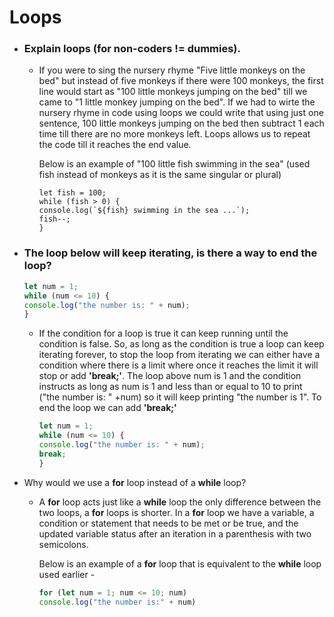 # Loops

* ### Explain loops (for non-coders != dummies).
  
  *  If you were to sing the nursery rhyme "Five little monkeys on the bed" but instead of five monkeys if there were 100 monkeys, the first line would start as "100 little monkeys jumping on the bed" till we came to "1 little monkey jumping on the bed". If we had to wirte the nursery rhyme in code using loops we could write that using just one sentence, 100 little monkeys jumping on the bed then subtract 1 each time till there are no more monkeys left. Loops allows us to repeat the code till it reaches the end value. 

     Below is an example of "100 little fish swimming in the sea" (used fish instead of monkeys as it is the same singular or plural) 

     ```JS
     let fish = 100;
     while (fish > 0) {
     console.log(`${fish} swimming in the sea ...`);
     fish--;
     }
     ```




* ### The loop below will keep iterating, is there a way to end the loop?

    ```js 
    let num = 1;
    while (num <= 10) {
    console.log("the number is: " + num);
    }
    ```

  * If the condition for a loop is true it can keep running until the condition is false. So, as long as the condition is true a loop can keep iterating forever, to stop the loop from iterating we can either have a condition where there is a limit where once it reaches the limit it will stop or add __'break;'__. The loop above num is 1 and the condition instructs as long as num is 1 and less than or equal to 10 to print  ("the number is: " +num) so it will keep printing "the number is 1". To end the loop we can add __'break;'__

    ```js
    let num = 1;
    while (num <= 10) {
    console.log("the number is: " + num);
    break;
    }
    ```
    


* Why would we use a __for__ loop instead of a __while__ loop?

  * A __for__ loop acts just like a __while__ loop the only difference between the two loops, a __for__ loops is shorter. In a __for__ loop we have a variable, a condition or statement that needs to be met or be true, and the updated variable status after an iteration in a parenthesis with two semicolons. 
  
    Below is an example of a __for__ loop that is equivalent to the __while__ loop used earlier -

     ``` js
     for (let num = 1; num <= 10; num)
     console.log("the number is:" + num)
     ```
